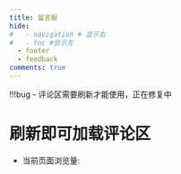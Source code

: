 ```yaml
---
title: 留言板
hide:
#   - navigation # 显示右
#   - toc #显示左
  - footer
  - feedback
comments: true
---
```


!!!bug
    - 评论区需要刷新才能使用，正在修复中
# 刷新即可加载评论区


<head>
  <!-- ... -->
  <link
    rel="stylesheet"
    href="https://unpkg.com/@waline/client@v2/dist/waline.css"
  />
  
  <!-- ... -->
</head>
<body>
  <!-- ... -->
  <div id="waline"></div>
  <script type="module">
    import { init } from 'https://unpkg.com/@waline/client@v2/dist/waline.mjs';
    
    init({
      el: '#waline',
      serverURL: 'https://mk-docs-comments.vercel.app/',
      emoji: [
      'https://unpkg.com/@waline/emojis@1.1.0/qq',
      'https://unpkg.com/@waline/emojis@1.1.0/tw-emoji',
      '//unpkg.com/@waline/emojis@1.1.0/bilibili',
      '//unpkg.com/@waline/emojis@1.1.0/weibo',
      
    ],
      comment: true,
      pageview: true, 
      lang: 'zh',
      pageview: true,
    });
  </script>
</body>

<script src="https://giscus.app/client.js"
        data-repo="Wcowin/hexo-site-comments"
        data-repo-id="R_kgDOIl9OJA"
        data-category="Announcements"
        data-category-id="DIC_kwDOIl9OJM4CTHDe"
        data-mapping="pathname"
        data-strict="0"
        data-reactions-enabled="1"
        data-emit-metadata="0"
        data-input-position="bottom"
        data-theme="preferred_color_scheme"
        data-lang="zh-CN"
        crossorigin="anonymous"
        async>
</script>

<ul>
  <li>
    当前页面浏览量:
    <span class="waline-pageview-count" />
  </li>
</ul>
<script type="module">
  import { pageviewCount } from 'https://unpkg.com/@waline/client/dist/pageview.mjs';

  pageviewCount({
    serverURL: 'https://mk-docs-comments.vercel.app/',
    path: window.location.pathname,

    // 可选的，用于自定选择器，默认为 `'.waline-pageview-count'`
    // selector: 'waline-pageview-count',

    // 可选的，是否在获取时增加访问量，默认为 `true`
    // update: true,
  });
</script>


